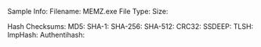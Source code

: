 Sample Info:
    Filename: MEMZ.exe
    File Type:
    Size: 

Hash Checksums:
    MD5:
    SHA-1:
    SHA-256:
    SHA-512:
    CRC32:
    SSDEEP:
    TLSH:
    ImpHash:
    Authentihash:
